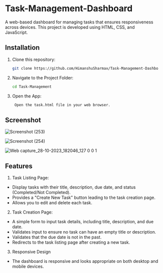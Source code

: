 # Task-Management-Dashboard

A web-based dashboard for managing tasks that ensures responsiveness across devices. This project is developed using HTML, CSS, and JavaScript.

## Installation

1. Clone this repository:

   ```bash
   git clone https://github.com/HimanshuSharmax/Task-Management-Dashboard.git

2. Navigate to the Project Folder:

    ```bash
    cd Task-Management

3. Open the App:

    ```bash
     Open the task.html file in your web browser.


## Screenshot

![Screenshot (253)](https://github.com/HimanshuSharmax/Task-Management-Dashboard/assets/86725419/f4429859-66e1-4d5a-97d2-211ea4a5c691)

![Screenshot (254)](https://github.com/HimanshuSharmax/Task-Management-Dashboard/assets/86725419/253e6cd9-4749-44c1-92ca-5bc9e8aaaaf9)

![Web capture_28-10-2023_182046_127 0 0 1](https://github.com/HimanshuSharmax/Task-Management-Dashboard/assets/86725419/bf2d4092-992b-4c57-be16-6997a1b8dde7)

## Features

1. Task Listing Page:
- Display tasks with their title, description, due date, and status (Completed/Not Completed).
- Provides a "Create New Task" button leading to the task creation page.
- Allows you to edit and delete each task.
  
2. Task Creation Page:
- A simple form to input task details, including title, description, and due date.
- Validates input to ensure no task can have an empty title or description.
- Validates that the due date is not in the past.
- Redirects to the task listing page after creating a new task.

3. Responsive Design
- The dashboard is responsive and looks appropriate on both desktop and mobile devices.







